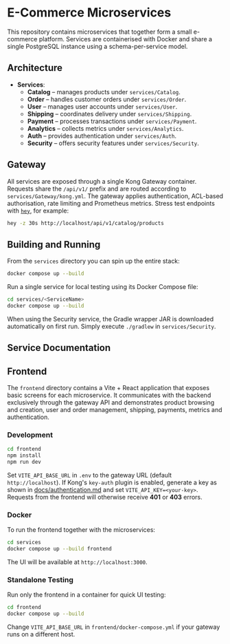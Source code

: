 # E-Commerce Microservices

This repository contains microservices that together form a small e-commerce platform. Services are containerised with Docker and share a single PostgreSQL instance using a schema-per-service model.

## Architecture

- **Services**:
  - **Catalog** – manages products under `services/Catalog`.
  - **Order** – handles customer orders under `services/Order`.
  - **User** – manages user accounts under `services/User`.
  - **Shipping** – coordinates delivery under `services/Shipping`.
  - **Payment** – processes transactions under `services/Payment`.
  - **Analytics** – collects metrics under `services/Analytics`.
  - **Auth** – provides authentication under `services/Auth`.
  - **Security** – offers security features under `services/Security`.

## Gateway

All services are exposed through a single Kong Gateway container. Requests share the `/api/v1/` prefix and are routed according to `services/Gateway/kong.yml`. The gateway applies authentication, ACL-based authorisation, rate limiting and Prometheus metrics. Stress test endpoints with [`hey`](https://github.com/rakyll/hey), for example:

```bash
hey -z 30s http://localhost/api/v1/catalog/products
```


## Building and Running

From the `services` directory you can spin up the entire stack:

```bash
docker compose up --build
```

Run a single service for local testing using its Docker Compose file:

```bash
cd services/<ServiceName>
docker compose up --build
```
When using the Security service, the Gradle wrapper JAR is downloaded
automatically on first run. Simply execute `./gradlew` in `services/Security`.

## Service Documentation


## Frontend

The `frontend` directory contains a Vite + React application that exposes basic screens for each microservice.  It communicates with the backend exclusively through the gateway API and demonstrates product browsing and creation, user and order management, shipping, payments, metrics and authentication.

### Development

```bash
cd frontend
npm install
npm run dev
```

Set `VITE_API_BASE_URL` in `.env` to the gateway URL (default `http://localhost`).
If Kong's `key-auth` plugin is enabled, generate a key as shown in [docs/authentication.md](docs/authentication.md) and set `VITE_API_KEY=<your-key>`.
Requests from the frontend will otherwise receive **401** or **403** errors.

### Docker

To run the frontend together with the microservices:

```bash
cd services
docker compose up --build frontend
```

The UI will be available at `http://localhost:3000`.

### Standalone Testing

Run only the frontend in a container for quick UI testing:

```bash
cd frontend
docker compose up --build
```

Change `VITE_API_BASE_URL` in `frontend/docker-compose.yml` if your gateway runs on a different host.
